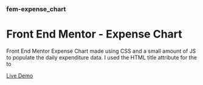 ### fem-expense_chart

# Front End Mentor - Expense Chart

Front End Mentor Expense Chart made using CSS and a small amount of JS to populate the daily expenditure data. I used the HTML title attribute for the to

[Live Demo](https://shiny-pika-959748.netlify.app/)
